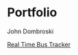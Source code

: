 # Portfolio
John Dombroski

<a href="https://github.com/johndombroski/johndombroski.github.io/RealTimeBusTracker">Real Time Bus Tracker</a>
